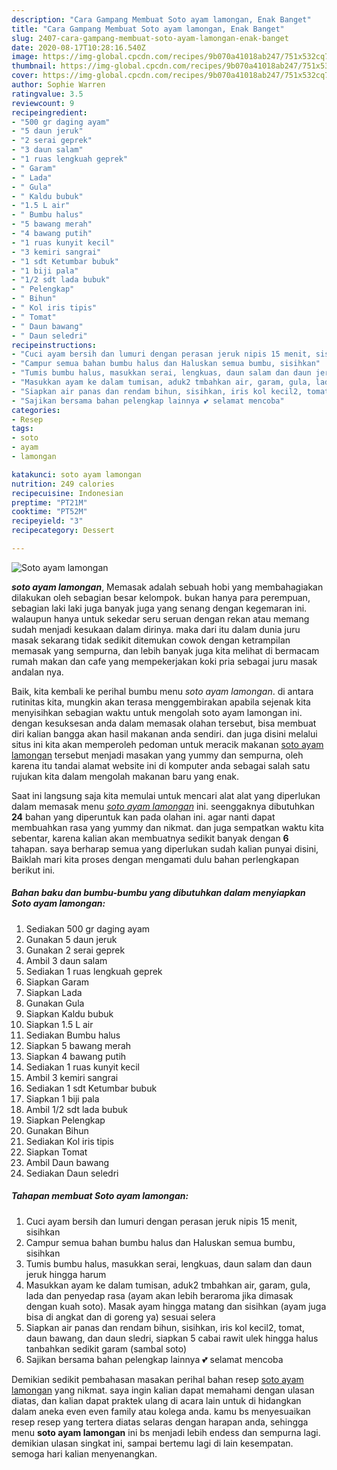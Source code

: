 ```yaml
---
description: "Cara Gampang Membuat Soto ayam lamongan, Enak Banget"
title: "Cara Gampang Membuat Soto ayam lamongan, Enak Banget"
slug: 2407-cara-gampang-membuat-soto-ayam-lamongan-enak-banget
date: 2020-08-17T10:28:16.540Z
image: https://img-global.cpcdn.com/recipes/9b070a41018ab247/751x532cq70/soto-ayam-lamongan-foto-resep-utama.jpg
thumbnail: https://img-global.cpcdn.com/recipes/9b070a41018ab247/751x532cq70/soto-ayam-lamongan-foto-resep-utama.jpg
cover: https://img-global.cpcdn.com/recipes/9b070a41018ab247/751x532cq70/soto-ayam-lamongan-foto-resep-utama.jpg
author: Sophie Warren
ratingvalue: 3.5
reviewcount: 9
recipeingredient:
- "500 gr daging ayam"
- "5 daun jeruk"
- "2 serai geprek"
- "3 daun salam"
- "1 ruas lengkuah geprek"
- " Garam"
- " Lada"
- " Gula"
- " Kaldu bubuk"
- "1.5 L air"
- " Bumbu halus"
- "5 bawang merah"
- "4 bawang putih"
- "1 ruas kunyit kecil"
- "3 kemiri sangrai"
- "1 sdt Ketumbar bubuk"
- "1 biji pala"
- "1/2 sdt lada bubuk"
- " Pelengkap"
- " Bihun"
- " Kol iris tipis"
- " Tomat"
- " Daun bawang"
- " Daun seledri"
recipeinstructions:
- "Cuci ayam bersih dan lumuri dengan perasan jeruk nipis 15 menit, sisihkan"
- "Campur semua bahan bumbu halus dan Haluskan semua bumbu, sisihkan"
- "Tumis bumbu halus, masukkan serai, lengkuas, daun salam dan daun jeruk hingga harum"
- "Masukkan ayam ke dalam tumisan, aduk2 tmbahkan air, garam, gula, lada dan penyedap rasa (ayam akan lebih beraroma jika dimasak dengan kuah soto). Masak ayam hingga matang dan sisihkan (ayam juga bisa di angkat dan di goreng ya) sesuai selera"
- "Siapkan air panas dan rendam bihun, sisihkan, iris kol kecil2, tomat, daun bawang, dan daun sledri, siapkan 5 cabai rawit ulek hingga halus tanbahkan sedikit garam (sambal soto)"
- "Sajikan bersama bahan pelengkap lainnya 💕 selamat mencoba"
categories:
- Resep
tags:
- soto
- ayam
- lamongan

katakunci: soto ayam lamongan 
nutrition: 249 calories
recipecuisine: Indonesian
preptime: "PT21M"
cooktime: "PT52M"
recipeyield: "3"
recipecategory: Dessert

---
```



![Soto ayam lamongan](https://img-global.cpcdn.com/recipes/9b070a41018ab247/751x532cq70/soto-ayam-lamongan-foto-resep-utama.jpg)

<b><i>soto ayam lamongan</i></b>, Memasak adalah sebuah hobi yang membahagiakan dilakukan oleh sebagian besar kelompok. bukan hanya para perempuan, sebagian laki laki juga banyak juga yang senang dengan kegemaran ini. walaupun hanya untuk sekedar seru seruan dengan rekan atau memang sudah menjadi kesukaan dalam dirinya. maka dari itu dalam dunia juru masak sekarang tidak sedikit ditemukan cowok dengan ketrampilan memasak yang sempurna, dan lebih banyak juga kita melihat di bermacam rumah makan dan cafe yang mempekerjakan koki pria sebagai juru masak andalan nya.



Baik, kita kembali ke perihal bumbu menu <i>soto ayam lamongan</i>. di antara rutinitas kita, mungkin akan terasa menggembirakan apabila sejenak kita menyisihkan sebagian waktu untuk mengolah soto ayam lamongan ini. dengan kesuksesan anda dalam memasak olahan tersebut, bisa membuat diri kalian bangga akan hasil makanan anda sendiri. dan juga disini melalui situs ini kita akan memperoleh pedoman untuk meracik makanan <u>soto ayam lamongan</u> tersebut menjadi masakan yang yummy dan sempurna, oleh karena itu tandai alamat website ini di komputer anda sebagai salah satu rujukan kita dalam mengolah makanan baru yang enak.


Saat ini langsung saja kita memulai untuk mencari alat alat yang diperlukan dalam memasak menu <u><i>soto ayam lamongan</i></u> ini. seenggaknya dibutuhkan <b>24</b> bahan yang diperuntuk kan pada olahan ini. agar nanti dapat membuahkan rasa yang yummy dan nikmat. dan juga sempatkan waktu kita sebentar, karena kalian akan membuatnya sedikit banyak dengan <b>6</b> tahapan. saya berharap semua yang diperlukan sudah kalian punyai disini, Baiklah mari kita proses dengan mengamati dulu bahan perlengkapan berikut ini.

<!--inarticleads1-->

##### Bahan baku dan bumbu-bumbu yang dibutuhkan dalam menyiapkan Soto ayam lamongan:

1. Sediakan 500 gr daging ayam
1. Gunakan 5 daun jeruk
1. Gunakan 2 serai geprek
1. Ambil 3 daun salam
1. Sediakan 1 ruas lengkuah geprek
1. Siapkan  Garam
1. Siapkan  Lada
1. Gunakan  Gula
1. Siapkan  Kaldu bubuk
1. Siapkan 1.5 L air
1. Sediakan  Bumbu halus
1. Siapkan 5 bawang merah
1. Siapkan 4 bawang putih
1. Sediakan 1 ruas kunyit kecil
1. Ambil 3 kemiri sangrai
1. Sediakan 1 sdt Ketumbar bubuk
1. Siapkan 1 biji pala
1. Ambil 1/2 sdt lada bubuk
1. Siapkan  Pelengkap
1. Gunakan  Bihun
1. Sediakan  Kol iris tipis
1. Siapkan  Tomat
1. Ambil  Daun bawang
1. Sediakan  Daun seledri




<!--inarticleads2-->

##### Tahapan membuat Soto ayam lamongan:

1. Cuci ayam bersih dan lumuri dengan perasan jeruk nipis 15 menit, sisihkan
1. Campur semua bahan bumbu halus dan Haluskan semua bumbu, sisihkan
1. Tumis bumbu halus, masukkan serai, lengkuas, daun salam dan daun jeruk hingga harum
1. Masukkan ayam ke dalam tumisan, aduk2 tmbahkan air, garam, gula, lada dan penyedap rasa (ayam akan lebih beraroma jika dimasak dengan kuah soto). Masak ayam hingga matang dan sisihkan (ayam juga bisa di angkat dan di goreng ya) sesuai selera
1. Siapkan air panas dan rendam bihun, sisihkan, iris kol kecil2, tomat, daun bawang, dan daun sledri, siapkan 5 cabai rawit ulek hingga halus tanbahkan sedikit garam (sambal soto)
1. Sajikan bersama bahan pelengkap lainnya 💕 selamat mencoba




Demikian sedikit pembahasan masakan perihal bahan resep <u>soto ayam lamongan</u> yang nikmat. saya ingin kalian dapat memahami dengan ulasan diatas, dan kalian dapat praktek ulang di acara lain untuk di hidangkan dalam aneka even even family atau kolega anda. kamu bs menyesuaikan resep resep yang tertera diatas selaras dengan harapan anda, sehingga menu <b>soto ayam lamongan</b> ini bs menjadi lebih endess dan sempurna lagi. demikian ulasan singkat ini, sampai bertemu lagi di lain kesempatan. semoga hari kalian menyenangkan.
